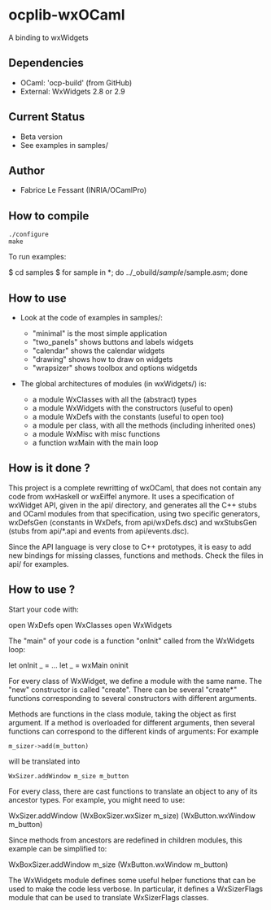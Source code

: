 # ocplib-wxOCaml

A binding to wxWidgets

## Dependencies

* OCaml: 'ocp-build' (from GitHub)
* External: WxWidgets 2.8 or 2.9

## Current Status

* Beta version
* See examples in samples/

## Author

* Fabrice Le Fessant (INRIA/OCamlPro)

## How to compile

    ./configure
    make

 To run examples:

  $ cd samples
  $ for sample in *; do ../_obuild/$sample/$sample.asm; done

## How to use

* Look at the code of examples in samples/:
    * "minimal" is the most simple application
    * "two_panels" shows buttons and labels widgets
    * "calendar" shows the calendar widgets
    * "drawing" shows how to draw on widgets
    * "wrapsizer" shows toolbox and options widgetds

* The global architectures of modules (in wxWidgets/) is:
  * a module WxClasses with all the (abstract) types
  * a module WxWidgets with the constructors (useful to open)
  * a module WxDefs with the constants (useful to open too)
  * a module per class, with all the methods (including inherited ones)
  * a module WxMisc with misc functions
  * a function wxMain with the main loop

## How is it done ?

This project is a complete rewritting of wxOCaml, that does not contain
 any code from wxHaskell or wxEiffel anymore. It uses a specification of
 wxWidget API, given in the api/ directory, and generates all the C++ stubs
 and OCaml modules from that specification, using two specific generators,
 wxDefsGen (constants in WxDefs, from api/wxDefs.dsc) and wxStubsGen
 (stubs from api/*.api and events from api/events.dsc).

Since the API language is very close to C++ prototypes, it is easy to
add new bindings for missing classes, functions and methods. Check
the files in api/ for examples.

## How to use ?

Start your code with:

   open WxDefs
   open WxClasses
   open WxWidgets

The "main" of your code is a function "onInit" called from the WxWidgets loop:

   let onInit _ = ...
   let _ = wxMain oninit

For every class of WxWidget, we define a module with the same name. The "new"
constructor is called "create". There can be several "create*" functions
corresponding to several constructors with different arguments.

Methods are functions in the class module, taking the object as first argument.
If a method is overloaded for different arguments, then several functions
can correspond to the different kinds of arguments:
For example 

    m_sizer->add(m_button)

 will be translated into 

    WxSizer.addWindow m_size m_button

For every class, there are cast functions to translate an object to any 
of its ancestor types. For example, you might need to use:

   WxSizer.addWindow (WxBoxSizer.wxSizer m_size) (WxButton.wxWindow m_button)

Since methods from ancestors are redefined in children modules, this example
can be simplified to:

   WxBoxSizer.addWindow m_size (WxButton.wxWindow m_button)

The WxWidgets module defines some useful helper functions that can be
used to make the code less verbose. In particular, it defines a WxSizerFlags
module that can be used to translate WxSizerFlags classes.
